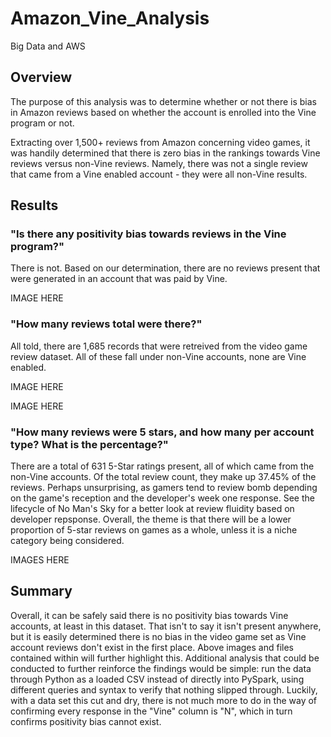 # Amazon_Vine_Analysis
Big Data and AWS

## Overview
The purpose of this analysis was to determine whether or not there is bias in Amazon reviews based on whether the account is enrolled into the Vine program or not.

Extracting over 1,500+ reviews from Amazon concerning video games, it was handily determined that there is zero bias in the rankings towards Vine reviews versus non-Vine reviews. Namely, there was not a single review that came from a Vine enabled account - they were all non-Vine results.

## Results
### "Is there any positivity bias towards reviews in the Vine program?"
There is not. Based on our determination, there are no reviews present that were generated in an account that was paid by Vine.

IMAGE HERE

### "How many reviews total were there?"
All told, there are 1,685 records that were retreived from the video game review dataset. All of these fall under non-Vine accounts, none are Vine enabled.

IMAGE HERE

IMAGE HERE

### "How many reviews were 5 stars, and how many per account type? What is the percentage?"
There are a total of 631 5-Star ratings present, all of which came from the non-Vine accounts. Of the total review count, they make up 37.45% of the reviews. Perhaps unsurprising, as gamers tend to review bomb depending on the game's reception and the developer's week one response. See the lifecycle of No Man's Sky for a better look at review fluidity based on developer repsponse. Overall, the theme is that there will be a lower proportion of 5-star reviews on games as a whole, unless it is a niche category being considered.

IMAGES HERE

## Summary
Overall, it can be safely said there is no positivity bias towards Vine accounts, at least in this dataset. That isn't to say it isn't present anywhere, but it is easily determined there is no bias in the video game set as Vine account reviews don't exist in the first place. Above images and files contained within will further highlight this. Additional analysis that could be conducted to further reinforce the findings would be simple: run the data through Python as a loaded CSV instead of directly into PySpark, using different queries and syntax to verify that nothing slipped through. Luckily, with a data set this cut and dry, there is not much more to do in the way of confirming every response in the "Vine" column is "N", which in turn confirms positivity bias cannot exist.